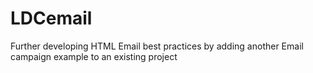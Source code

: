 # LDCemail

Further developing HTML Email best practices by adding another Email campaign example to an existing project

